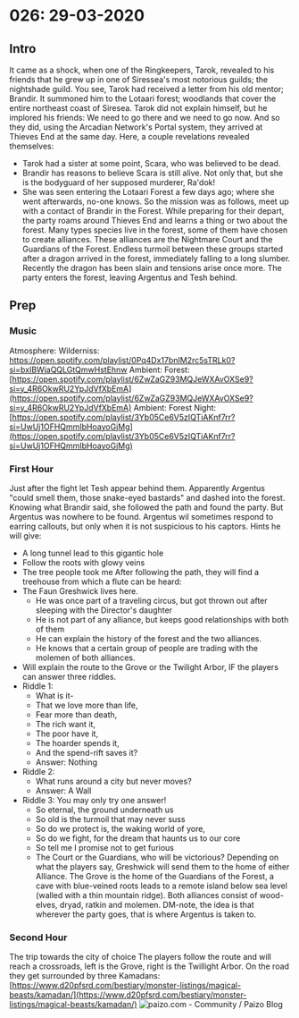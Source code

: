 # 026: 29-03-2020
## Intro
It came as a shock, when one of the Ringkeepers, Tarok, revealed to his friends that he grew up in one of Siressea's most notorious guilds; the nightshade guild.
You see, Tarok had received a letter from his old mentor; Brandir.
It summoned him to the Lotaari forest; woodlands that cover the entire northeast coast of Siresea.
Tarok did not explain himself, but he implored his friends: We need to go there and we need to go now.
And so they did, using the Arcadian Network's Portal system, they arrived at Thieves End at the same day.
Here, a couple revelations revealed themselves:
- Tarok had a sister at some point, Scara, who was believed to be dead.
- Brandir has reasons to believe Scara is still alive. Not only that, but she is the bodyguard of her supposed murderer, Ra'dok!
- She was seen entering the Lotaari Forest a few days ago; where she went afterwards, no-one knows.
So the mission was as follows, meet up with a contact of Brandir in the Forest. While preparing for their depart, the party roams around Thieves End and learns a thing or two about the forest. Many types species live in the forest, some of them have chosen to create alliances. These alliances are the Nightmare Court and the Guardians of the Forest. Endless turmoil between these groups started after a dragon arrived in the forest, immediately falling to a long slumber. Recently the dragon has been slain and tensions arise once more.
The party enters the forest, leaving Argentus and Tesh behind.
## Prep
### Music
Atmosphere: Wilderniss: https://open.spotify.com/playlist/0Pq4Dx17bnIM2rc5sTRLk0?si=bxIBWjaQQLGtQmwHstEhnw
Ambient: Forest: [https://open.spotify.com/playlist/6ZwZaGZ93MQJeWXAvOXSe9?si=y_4R6OkwRU2YpJdVfXbEmA](https://open.spotify.com/playlist/6ZwZaGZ93MQJeWXAvOXSe9?si=y_4R6OkwRU2YpJdVfXbEmA)
Ambient: Forest Night: [https://open.spotify.com/playlist/3Yb05Ce6V5zIQTiAKnf7rr?si=UwUj1OFHQmmIbHoayoGjMg](https://open.spotify.com/playlist/3Yb05Ce6V5zIQTiAKnf7rr?si=UwUj1OFHQmmIbHoayoGjMg)
### First Hour
Just after the fight let Tesh appear behind them. Apparently Argentus "could smell them, those snake-eyed bastards" and dashed into the forest. Knowing what Brandir said, she followed the path and found the party. But Argentus was nowhere to be found.
Argentus wil sometimes respond to earring callouts, but only when it is not suspicious to his captors.
Hints he will give:
- A long tunnel lead to this gigantic hole
- Follow the roots with glowy veins
- The tree people took me
After following the path, they will find a treehouse from which a flute can be heard:
- The Faun Greshwick lives here. 
    - He was once part of a traveling circus, but got thrown out after sleeping with the Director's daughter
    - He is not part of any alliance, but keeps good relationships with both of them
    - He can explain the history of the forest and the two alliances.
    - He knows that a certain group of people are trading with the molemen of both alliances.
- Will explain the route to the Grove or the Twilight Arbor, IF the players can answer three riddles.
- Riddle 1: 
    - What is it-
    - That we love more than life,
    - Fear more than death,
    - The rich want it,
    - The poor have it,
    - The hoarder spends it,
    - And the spend-rift saves it?
    - Answer: Nothing
- Riddle 2: 
    - What runs around a city but never moves?
    - Answer: A Wall
- Riddle 3: You may only try one answer! 
    - So eternal, the ground underneath us
    - So old is the turmoil that may never suss
    - So do we protect is, the waking world of yore,
    - So do we fight, for the dream that haunts us to our core
    - So tell me I promise not to get furious
    - The Court or the Guardians, who will be victorious?
Depending on what the players say, Greshwick will send them to the home of either Alliance.
The Grove is the home of the Guardians of the Forest, a cave with blue-veined roots leads to a remote island below sea level (walled with a thin mountain ridge). Both alliances consist of wood-elves, dryad, ratkin and molemen.
DM-note, the idea is that wherever the party goes, that is where Argentus is taken to.
### Second Hour
The trip towards the city of choice
The players follow the route and will reach a crossroads, left is the Grove, right is the Twillight Arbor. On the road they get surrounded by three Kamadans:
[https://www.d20pfsrd.com/bestiary/monster-listings/magical-beasts/kamadan/](https://www.d20pfsrd.com/bestiary/monster-listings/magical-beasts/kamadan/)
![paizo.com - Community / Paizo Blog](https://paizo.com/image/content/PathfinderRPG/PZO1120-Kamadan.jpg)